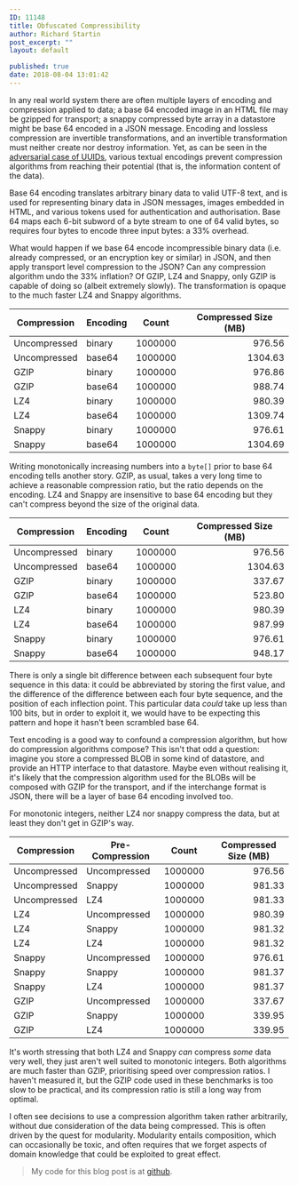 ```yaml
---
ID: 11148
title: Obfuscated Compressibility
author: Richard Startin
post_excerpt: ""
layout: default

published: true
date: 2018-08-04 13:01:42
---
```

In any real world system there are often multiple layers of encoding and compression applied to data; a base 64 encoded image in an HTML file may be gzipped for transport; a snappy compressed byte array in a datastore might be base 64 encoded in a JSON message. Encoding and lossless compression are invertible transformations, and an invertible transformation must neither create nor destroy information. Yet, as can be seen in the <a href="https://richardstartin.github.io/posts/uuids-and-compressibility/">adversarial case of UUIDs</a>, various textual encodings prevent compression algorithms from reaching their potential (that is, the information content of the data).

Base 64 encoding translates arbitrary binary data to valid UTF-8 text, and is used for representing binary data in JSON messages, images embedded in HTML, and various tokens used for authentication and authorisation. Base 64 maps each 6-bit subword of a byte stream to one of 64 valid bytes, so requires four bytes to encode three input bytes: a 33% overhead. 

What would happen if we base 64 encode incompressible binary data (i.e. already compressed, or an encryption key or similar) in JSON, and then apply transport level compression to the JSON? Can any compression algorithm undo the 33% inflation? Of GZIP, LZ4 and Snappy, only GZIP is capable of doing so (albeit extremely slowly). The transformation is opaque to the much faster LZ4 and Snappy algorithms.

<div class="table-holder">
<table class="table table-bordered table-hover table-condensed">
<thead><tr><th title="Field #1">Compression</th>
<th title="Field #2">Encoding</th>
<th title="Field #3">Count</th>
<th title="Field #4">Compressed Size (MB)</th>
</tr></thead>
<tbody><tr>
<td>Uncompressed</td>
<td>binary</td>
<td align="right">1000000</td>
<td align="right">976.56</td>
</tr>
<tr>
<td>Uncompressed</td>
<td>base64</td>
<td align="right">1000000</td>
<td align="right">1304.63</td>
</tr>
<tr>
<td>GZIP</td>
<td>binary</td>
<td align="right">1000000</td>
<td align="right">976.86</td>
</tr>
<tr>
<td>GZIP</td>
<td>base64</td>
<td align="right">1000000</td>
<td align="right">988.74</td>
</tr>
<tr>
<td>LZ4</td>
<td>binary</td>
<td align="right">1000000</td>
<td align="right">980.39</td>
</tr>
<tr>
<td>LZ4</td>
<td>base64</td>
<td align="right">1000000</td>
<td align="right">1309.74</td>
</tr>
<tr>
<td>Snappy</td>
<td>binary</td>
<td align="right">1000000</td>
<td align="right">976.61</td>
</tr>
<tr>
<td>Snappy</td>
<td>base64</td>
<td align="right">1000000</td>
<td align="right">1304.69</td>
</tr>
</tbody></table>
</div>

Writing monotonically increasing numbers into a `byte[]` prior to base 64 encoding tells another story. GZIP, as usual, takes a very long time to achieve a reasonable compression ratio, but the ratio depends on the encoding. LZ4 and Snappy are insensitive to base 64 encoding but they can't compress beyond the size of the original data.

<div class="table-holder">
<table class="table table-bordered table-hover table-condensed">
<thead><tr><th title="Field #1">Compression</th>
<th title="Field #2">Encoding</th>
<th title="Field #3">Count</th>
<th title="Field #4">Compressed Size (MB)</th>
</tr></thead>
<tbody><tr>
<td>Uncompressed</td>
<td>binary</td>
<td align="right">1000000</td>
<td align="right">976.56</td>
</tr>
<tr>
<td>Uncompressed</td>
<td>base64</td>
<td align="right">1000000</td>
<td align="right">1304.63</td>
</tr>
<tr>
<td>GZIP</td>
<td>binary</td>
<td align="right">1000000</td>
<td align="right">337.67</td>
</tr>
<tr>
<td>GZIP</td>
<td>base64</td>
<td align="right">1000000</td>
<td align="right">523.80</td>
</tr>
<tr>
<td>LZ4</td>
<td>binary</td>
<td align="right">1000000</td>
<td align="right">980.39</td>
</tr>
<tr>
<td>LZ4</td>
<td>base64</td>
<td align="right">1000000</td>
<td align="right">987.99</td>
</tr>
<tr>
<td>Snappy</td>
<td>binary</td>
<td align="right">1000000</td>
<td align="right">976.61</td>
</tr>
<tr>
<td>Snappy</td>
<td>base64</td>
<td align="right">1000000</td>
<td align="right">948.17</td>
</tr>
</tbody></table>
</div>

There is only a single bit difference between each subsequent four byte sequence in this data: it could be abbreviated by storing the first value, and the difference of the difference between each four byte sequence, and the position of each inflection point. This particular data <em>could</em> take up less than 100 bits, but in order to exploit it, we would have to be expecting this pattern and hope it hasn't been scrambled base 64. 

Text encoding is a good way to confound a compression algorithm, but how do compression algorithms compose? This isn't that odd a question: imagine you store a compressed BLOB in some kind of datastore, and provide an HTTP interface to that datastore. Maybe even without realising it, it's likely that the compression algorithm used for the BLOBs will be composed with GZIP for the transport, and if the interchange format is JSON, there will be a layer of base 64 encoding involved too.

For monotonic integers, neither LZ4 nor snappy compress the data, but at least they don't get in GZIP's way.

<div class="table-holder">
<table class="table table-bordered table-hover table-condensed">
<thead><tr><th>Compression</th>
<th>Pre-Compression</th>
<th>Count</th>
<th>Compressed Size (MB)</th>
</tr></thead>
<tbody><tr>
<td>Uncompressed</td>
<td>Uncompressed</td>
<td align="right">1000000</td>
<td align="right">976.56</td>
</tr>
<tr>
<td>Uncompressed</td>
<td>Snappy</td>
<td align="right">1000000</td>
<td align="right">981.33</td>
</tr>
<tr>
<td>Uncompressed</td>
<td>LZ4</td>
<td align="right">1000000</td>
<td align="right">981.33</td>
</tr>
<tr>
<td>LZ4</td>
<td>Uncompressed</td>
<td align="right">1000000</td>
<td align="right">980.39</td>
</tr>
<tr>
<td>LZ4</td>
<td>Snappy</td>
<td align="right">1000000</td>
<td align="right">981.32</td>
</tr>
<tr>
<td>LZ4</td>
<td>LZ4</td>
<td align="right">1000000</td>
<td align="right">981.32</td>
</tr>
<tr>
<td>Snappy</td>
<td>Uncompressed</td>
<td align="right">1000000</td>
<td align="right">976.61</td>
</tr>
<tr>
<td>Snappy</td>
<td>Snappy</td>
<td align="right">1000000</td>
<td align="right">981.37</td>
</tr>
<tr>
<td>Snappy</td>
<td>LZ4</td>
<td align="right">1000000</td>
<td align="right">981.37</td>
</tr>
<tr>
<td>GZIP</td>
<td>Uncompressed</td>
<td align="right">1000000</td>
<td align="right">337.67</td>
</tr>
<tr>
<td>GZIP</td>
<td>Snappy</td>
<td align="right">1000000</td>
<td align="right">339.95</td>
</tr>
<tr>
<td>GZIP</td>
<td>LZ4</td>
<td align="right">1000000</td>
<td align="right">339.95</td>
</tr>
</tbody></table>
</div>

It's worth stressing that both LZ4 and Snappy <em>can</em> compress <em>some</em> data very well, they just aren't well suited to monotonic integers. Both algorithms are much faster than GZIP, prioritising speed over compression ratios. I haven't measured it, but the GZIP code used in these benchmarks is too slow to be practical, and its compression ratio is still a long way from optimal. 

I often see decisions to use a compression algorithm taken rather arbitrarily, without due consideration of the data being compressed. This is often driven by the quest for modularity. Modularity entails composition, which can occasionally be toxic, and often requires that we forget aspects of domain knowledge that could be exploited to great effect. 



<blockquote>My code for this blog post is at <a href="https://github.com/richardstartin/compression-experiment" rel="noopener" target="_blank">github</a>.</blockquote>
